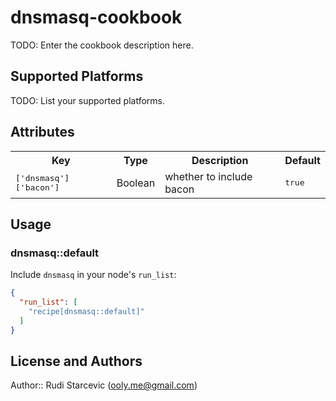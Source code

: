 # dnsmasq-cookbook

TODO: Enter the cookbook description here.

## Supported Platforms

TODO: List your supported platforms.

## Attributes

<table>
  <tr>
    <th>Key</th>
    <th>Type</th>
    <th>Description</th>
    <th>Default</th>
  </tr>
  <tr>
    <td><tt>['dnsmasq']['bacon']</tt></td>
    <td>Boolean</td>
    <td>whether to include bacon</td>
    <td><tt>true</tt></td>
  </tr>
</table>

## Usage

### dnsmasq::default

Include `dnsmasq` in your node's `run_list`:

```json
{
  "run_list": [
    "recipe[dnsmasq::default]"
  ]
}
```

## License and Authors

Author:: Rudi Starcevic (<ooly.me@gmail.com>)
